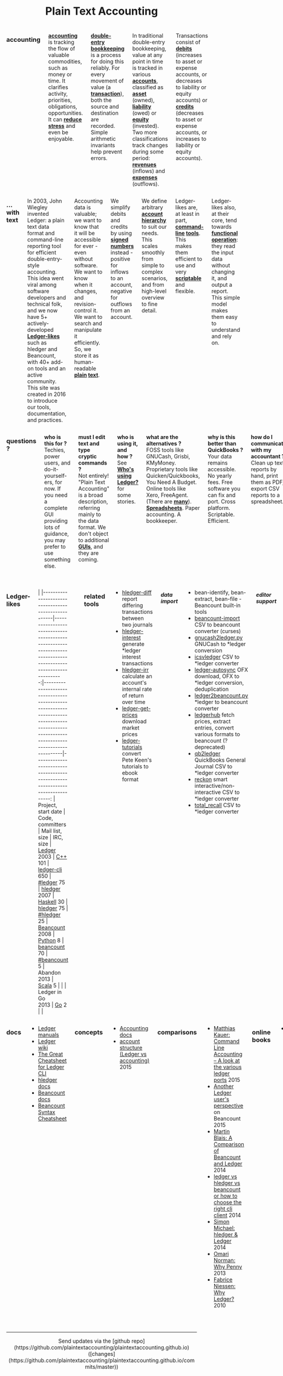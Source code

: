 <!-- CSS: http://getskeleton.com -->
<!-- markdown: http://pandoc.org/README.html -->

<div class="row" style="padding-top:20%;">

<h1 style="text-align:center; margin-bottom:5%;">Plain Text Accounting</h1>

<div class="three columns">

### accounting

**[accounting](https://en.wikipedia.org/wiki/Accounting)** is tracking the flow of valuable commodities, such as money or time.
It clarifies activity, priorities, obligations, opportunities.
It can **[reduce stress](http://podcastle.org/2009/10/09/pc-miniature-38-accounting-for-dragons)** and even be enjoyable.

**[double-entry bookkeeping](https://en.wikipedia.org/wiki/Double-entry_bookkeeping_system)** is a process for doing this reliably.
For every movement of value (a **[transaction](https://en.wikipedia.org/wiki/Financial_transaction)**), both the source and destination are recorded.
Simple arithmetic invariants help prevent errors.

In traditional double-entry bookkeeping, value at any point in time is tracked in various **[accounts](https://en.wikipedia.org/wiki/Account_(accountancy))**, classified as
**[asset](https://en.wikipedia.org/wiki/Asset)** (owned),
**[liability](https://en.wikipedia.org/wiki/Liability_(financial_accounting))** (owed)
or **[equity](https://en.wikipedia.org/wiki/Equity_(finance))** (invested).
Two more classifications track changes during some period:
**[revenues](https://en.wikipedia.org/wiki/Revenue)** (inflows)
and **[expenses](https://en.wikipedia.org/wiki/Expense)** (outflows).

Transactions consist of
**[debits](https://en.wikipedia.org/wiki/Debits_and_credits)** (increases to asset or expense accounts, or decreases to liability or equity accounts) or
**[credits](https://en.wikipedia.org/wiki/Debits_and_credits)** (decreases to asset or expense accounts, or increases to liability or equity accounts).

</div>
<div class="four columns">

### … with text

<!-- Ledger, hledger, beancount, and other **[Ledger-likes](#ledger-likes)** -->
<!-- are minimalist software tools for efficient double-entry-style accounting. -->
<!-- <\!-- **[double-entry-style](https://news.ycombinator.com/item?id=10512418)** accounting. -\-> -->
<!-- This site introduces them and their way of doing things. -->

In 2003, John Wiegley invented Ledger: a plain text data format and command-line reporting tool for efficient double-entry-style accounting.
This idea went viral among software developers and technical folk, and we now have
5+ actively-developed **[Ledger-likes](#ledger-likes)** such as hledger and Beancount,
with 40+ add-on tools and an active community.
This site was created in 2016 to introduce our
tools, documentation, and practices.

Accounting data is valuable;
we want to know that it will be accessible for ever - even without software.
We want to know when it changes, and revision-control it.
We want to search and manipulate it efficiently.
So, we store it as human-readable **[plain](http://ledger-cli.org/3.0/doc/ledger3.html#The-Most-Basic-Entry) [text](http://hledger.org/manual.html#journal)**.

We simplify debits and credits by using
**[signed numbers](http://ledger-cli.org/3.0/doc/ledger3.html#Stating-where-money-goes)** instead -
positive for inflows to an account, negative for outflows from an account.

We define arbitrary
**[account](http://ledger-cli.org/3.0/doc/ledger3.html#Structuring-your-Accounts)
[hierarchy](http://hledger.org/manual.html#account-names)**
to suit our needs.
This scales smoothly from simple to complex scenarios, and from high-level overview to fine detail.

Ledger-likes are, at least in part,
**[command-line](http://ledger-cli.org/3.0/doc/ledger3.html#Basic-Usage) [tools](http://hledger.org/manual.html#usage)**.
This makes them efficient to use and very
**[scriptable](#related-tools)** and flexible.

Ledger-likes also, at their core, tend towards
**[functional operation](https://en.wikipedia.org/wiki/Function_(mathematics))**:
they read the input data without changing it, and output a report.
This simple model makes them easy to understand and rely on.

</div>
<div class="four columns">

### questions ?

**who is this for ?**\
Techies, power users, and do-it-yourself-ers, for now.
If you need a complete GUI providing lots of guidance, you may prefer to use something else.

**must I edit text and type cryptic commands ?**\
Not entirely!
"Plain Text Accounting" is a broad description, referring mainly to the data format.
We don't object to additional **[GUIs](#ui-console)**, and they are coming.

**who is using it, and how ?**\
See **[Who's using Ledger?](https://github.com/ledger/ledger/wiki/Who's-using-ledger%3F)** for some stories.

**what are the alternatives ?**\
FOSS tools like GNUCash, Grisbi, KMyMoney.
Proprietary tools like Quicken/Quickbooks, You Need A Budget.
Online tools like Xero, FreeAgent.
(There are **[many](https://en.wikipedia.org/wiki/Comparison_of_accounting_software)**).
**[Spreadsheets](https://backchannel.com/a-spreadsheet-way-of-knowledge-8de60af7146e#.2hr7pi9pb)**.
Paper accounting.
A bookkeeper.

**why is this better than QuickBooks&nbsp;?**\
Your data remains accessible.
No yearly fees.
Free software you can fix and port.
Cross platform.
Scriptable.
Efficient.

**how do I communicate with my accountant&nbsp;?**\
Clean up text reports by hand,
print them as PDF,
export CSV reports to a spreadsheet..

**what if my accountant only uses QuickBooks&nbsp;?**\
You'll need a new accountant,
or a duplicate set of books in QuickBooks,
or to pioneer *ledger -> QuickBooks exporting.

**can I use this to do my taxes&nbsp;?**\
You can use this to track and report the data needed for tax reporting.
Fill out and submit tax forms with another tool, or by hand.

</div>

</div>
<div class="row" style="padding-top:5%;">

<div class="seven columns">

### Ledger-likes

<!-- http://pandoc.org/README.html#tables -->

|
|----------------------------------------------------|---------------------------------------------------------------------------------------------------------------:|-------------------------------------------------------------------------------------------------------------------------------------------|------------------------------------------------------------------------------:
| Project, start&nbsp;date                           | Code, committers                                                                                               | Mail list, size                                                                                                                           | IRC, size
| [Ledger](http://ledger-cli.org) <br>2003           | [C++](https://github.com/ledger/ledger)          101 <!-- ([openhub](https://www.openhub.net/p/ledger)) -->    | [ledger-cli](http://list.ledger-cli.org/) <!-- ([gmane](http://dir.gmane.org/gmane.comp.finance.ledger.general)) -->                  650 | [#ledger](http://webchat.freenode.net/?channels=ledger&randomnick=1)        75
| [hledger](http://hledger.org) <br>2007             | [Haskell](http://code.hledger.org)                30 <!-- ([openhub](https://www.openhub.net/p/hledger)) -->   | [hledger](http://list.hledger.org/) <!-- ([gmane](http://dir.gmane.org/gmane.comp.finance.ledger.hledger)) -->                         75 | [#hledger](http://webchat.freenode.net/?channels=hledger&randomnick=1)      25
| [Beancount](http://furius.ca/beancount) <br>2008   | [Python](http://bitbucket.org/blais/beancount/)    8 <!-- ([openhub](https://www.openhub.net/p/beancount)) --> | [beancount](https://groups.google.com/forum/#!forum/beancount) <!-- ([gmane](http://dir.gmane.org/gmane.comp.finance.beancount)) -->   70 | [#beancount](http://webchat.freenode.net/?channels=beancount&randomnick=1)   5
| Abandon <br>2013                                   | [Scala](https://github.com/hrj/abandon)            5 <!-- ([openhub](https://www.openhub.net/p/abandon)) -->   |                                                                                                                                           |
| Ledger in Go <br>2013                              | [Go](https://github.com/howeyc/ledger)             2                                                           |                                                                                                                                           |

| Inactive:                                          | |
|----------------------------------------------------|-----------------------------------------------------
| uledger <br>2015                                   | [Python](https://github.com/danpat/uledger)
| pacioli <br>2013                                   | [Python](https://github.com/mdipierro/pacioli)
| ledger.pl <br>2013                                 | [Perl](https://github.com/dimonf/ledger.pl)
| [Penny](http://massysett.github.io/penny/) <br>2012| [Haskell](https://github.com/massysett/penny)
| [UMM](http://hackage.haskell.org/package/UMM) <br>2009 | Haskell
| cl-ledger <br>2007                                 | [Common Lisp](https://github.com/ledger/cl-ledger)
| sm-Ledger <br>2007                                 | [Squeak Smalltalk](https://gist.github.com/simonmichael/bb611dba654ccb1573e1)

<!-- [compare at openhub](https://www.openhub.net/p/_compare?project_0=Ledger&project_1=hledger&project_2=beancount) -->

### related tools

- [hledger-diff](http://hackage.haskell.org/package/hledger-diff) report differing transactions between two journals
- [hledger-interest](http://hackage.haskell.org/package/hledger-interest) generate *ledger interest transactions
- [hledger-irr](http://hackage.haskell.org/package/hledger-irr) calculate an account's internal rate of return over time
- [ledger-get-prices](https://github.com/nathankot/ledger-get-prices) download market prices
- [ledger-tutorials](https://github.com/tlvince/ledger-tutorials) convert Pete Keen's tutorials to ebook format

##### data import

- bean-identify, bean-extract, bean-file - Beancount built-in tools
- [beancount-import](https://github.com/jbms/beancount-import) CSV to beancount converter (curses)
- [gnucash2ledger.py](https://github.com/MatzeB/pygnucash/blob/master/gnucash2ledger.py) GNUCash to *ledger conversion
- [icsvledger](https://launchpad.net/csv2ledger) CSV to *ledger converter
- [ledger-autosync](https://gitlab.com/egh/ledger-autosync) OFX download, OFX to *ledger conversion, deduplication
- [ledger2beancount.py](https://gist.github.com/travisdahlke/71152286b0a8826249fe) *ledger to beancount converter
- [ledgerhub](http://furius.ca/ledgerhub/) fetch prices, extract entries, convert various formats to beancount (? deprecated)
- [qb2ledger](https://gist.github.com/genegoykhman/3765100) QuickBooks General Journal CSV to *ledger converter
- [reckon](https://github.com/cantino/reckon) smart interactive/non-interactive CSV to *ledger converter
- [total_recall](https://github.com/eval/total_recall) CSV to *ledger converter

##### editor support

- [beancount-mode](https://bitbucket.org/blais/beancount/src/1e21b27c0b0ecf2bf2e1a2cd5c3da3b1befc8152/src/elisp/beancount.el?at=default&fileviewer=file-view-default) for Emacs
- [hledger-mode](https://github.com/narendraj9/dotfiles/tree/master/.emacs.d/packages/rest/hledger-mode) for Emacs
- [ledger-mode](http://ledger-cli.org/3.0/doc/ledger-mode.html) for Emacs (also works for hledger, beancount etc.)
- [vim-beancount](https://github.com/nathangrigg/vim-beancount) for VIM
- [vim-ledger](https://github.com/ledger/vim-ledger) for VIM
- [language-ledger](https://atom.io/packages/language-ledger) for Atom
- [ledger](https://atom.io/packages/ledger) for Atom
- [sublime-ledger-syntax](https://github.com/moeffju/sublime-ledger-syntax) for Sublime Text/TextMate
- [Ledger.tmbundle](https://github.com/lifepillar/Ledger.tmbundle) for TextMate

##### time tracking

- [org2tc](https://github.com/jwiegley/org2tc) org to timeclock converter
- [on-modify.timetrack.py](https://gist.github.com/wbsch/d977b0ac29aa1dfa4437) taskwarrior hook for timeclock output
- [tim](https://github.com/MatthiasKauer/tim) time tracking tool using hledger for reporting

##### UI, console

- [bean-add](https://github.com/simon-v/bean-add) interactive transaction entry
- [hledger add](http://hledger.org/manual.html#add) interactive transaction entry (built-in command)
- [ledger-add](https://github.com/Tagirijus/ledger-add) interactive transaction entry
- [ledger-plot](https://github.com/Tagirijus/ledger-plot) interactive helper for making charts with GNUplot
- [ledger xact](http://ledger-cli.org/3.0/doc/ledger3.html#xact) history-aware transaction generator (built-in command)

##### UI, curses

- [hledger-iadd](https://github.com/hpdeifel/hledger-iadd) curses UI for transaction entry
- [hledger-ui](http://hackage.haskell.org/package/hledger-ui) curses UI for browsing
  ([demo](https://asciinema.org/a/29665))

##### UI, GUI

- [ledgerhelpers](https://github.com/Rudd-O/ledgerhelpers) GTK GUI tools + python library for driving Ledger

##### UI, web

- [fava](https://github.com/aumayr/beancount-web) web UI for browsing (Python, beancount, [demo](http://fava.pythonanywhere.com/))
- [hledger-web](http://hackage.haskell.org/package/hledger-web) web UI for browsing, data entry
  (Haskell, [demo](http://demo.hledger.org))
- [hledger-web on Sandstorm](https://apps.sandstorm.io/app/8x12h6p0x0nrzk73hfq6zh2jxtgyzzcty7qsatkg7jfg2mzw5n90) free web instances in a few clicks
- [Ledger Web](https://github.com/peterkeen/Ledger-Web) web-based, postgres-backed reporting system
- [ledger-dashboard](https://github.com/Ikke/ledger-dashboard) web UI for browsing, data entry (Python)
- [ledger-web](https://github.com/slashdotdash/node-ledger-web) web UI for browsing (JavaScript)
- [WealthPulse](https://github.com/readysetmark/WealthPulse) web UI for browsing, price fetching (F#, Ledger)

##### API

- [hledger-api](https://github.com/simonmichael/hledger/tree/master/hledger-api) JSON API + static file server (Haskell)
- [node-hledger](https://github.com/rstacruz/node-hledger) Node.js API (JavaScript)

<!--
##### other console/curses tools

- [Taskwarrior](http://taskwarrior.org) modern task manager
- [add / tapecalc](http://invisible-island.net/add/add.html) dynamically updating tape calculator
- [sc](http://www.linuxjournal.com/article/10699) spreadsheet
- [sc-im](https://github.com/andmarti1424/sc-im) update of sc
- [GNU PEM & Oleo](http://www.examiner.com/article/gnu-pem-oleo-two-great-command-line-text-based-financial-accounting-apps) expenses manager, spreadsheet
- the [org empire](http://orgmode.org)...
-->

<br>

### discussion

<div class="row">
<div class="five columns u-pull-left">
##### mail lists/IRC
</div>

[see above](#ledger-likes)

</div>

<div class="row">
<div class="five columns u-pull-left">
##### stack exchange
</div>

[ledger](http://money.stackexchange.com/search?q=ledger-cli),
[hledger](http://money.stackexchange.com/search?q=hledger)
<!-- [beancount](http://money.stackexchange.com/search?q=beancount) -->

</div>

<div class="row">
<div class="five columns u-pull-left">
##### hacker news
</div>

[2009](https://news.ycombinator.com/item?id=872244),
[2013](https://news.ycombinator.com/item?id=5233255),
[2014](https://news.ycombinator.com/item?id=7707262),
[2014](https://news.ycombinator.com/item?id=8806056), 
[2015](https://news.ycombinator.com/item?id=10510394),
[2016](https://news.ycombinator.com/item?id=11164330)
<!--
- [Ledger, a command-line accounting system](https://news.ycombinator.com/item?id=10510394) 2015
- [Hledger – Double-entry accounting from the Unix tools perspective (2012)](https://news.ycombinator.com/item?id=8806056) 2014
- [Ledger, a powerful CLI accounting tool](https://news.ycombinator.com/item?id=7707262) 2014
- [Command Line Accounting With Ledger and Reckon](https://news.ycombinator.com/item?id=5233255) 2013
- [Ledger: Command-line double-entry accounting](https://news.ycombinator.com/item?id=872244) 2009
-->

</div>

<div class="row">
<div class="five columns u-pull-left">
##### reddit
</div>

[/r/ledger](https://www.reddit.com/r/ledger/)

</div>

<div class="row">
<div class="five columns u-pull-left">
##### twitter
</div>

[\@LedgerTips](https://twitter.com/LedgerTips),  [#ledgercli](https://twitter.com/hashtag/ledgercli)

<!-- twitter widget -->
<div style="margin:0 15% 0 0;">
<a class="twitter-timeline" width="" height="800px" data-dnt="true" href="https://twitter.com/hashtag/ledgercli" data-widget-id="539507319734677504"></a>
<script>!function(d,s,id){var js,fjs=d.getElementsByTagName(s)[0],p=/^http:/.test(d.location)?'http':'https';if(!d.getElementById(id)){js=d.createElement(s);js.id=id;js.src=p+"://platform.twitter.com/widgets.js";fjs.parentNode.insertBefore(js,fjs);}}(document,"script","twitter-wjs");</script>
</div>
<!-- end of twitter widget -->

</div>

</div>
<div class="five columns u-pull-right">

### docs

- [Ledger manuals](http://ledger-cli.org/docs.html)
- [Ledger wiki](https://github.com/ledger/ledger/wiki)
- [The Great Cheatsheet for Ledger CLI](http://ricostacruz.com/cheatsheets/ledger.html)
- [hledger docs](http://hledger.org)
- [Beancount docs](http://furius.ca/beancount/doc/index)
- [Beancount Syntax Cheatsheet](http://furius.ca/beancount/doc/cheatsheet)

### concepts

- [Accounting docs](http://hledger.org/more-docs.html#accounting)
- [account structure (Ledger vs accounting)](http://thread.gmane.org/gmane.comp.finance.ledger.general/7398/focus=7417) 2015
<!--
- http://money.stackexchange.com/questions/47561/simplified-version-of-double-entry-bookkeeping-for-personal-and-business-finance
-->

### comparisons

- [Matthias Kauer: Command Line Accounting – A look at the various ledger ports](http://www.matthiaskauer.com/2015/08/command-line-accounting-a-look-at-the-various-ledger-ports/) 2015
- [Another Ledger user's perspective](http://thread.gmane.org/gmane.comp.finance.beancount/227) on Beancount 2015
- [Martin Blais: A Comparison of Beancount and Ledger](https://docs.google.com/document/d/1dW2vIjaXVJAf9hr7GlZVe3fJOkM-MtlVjvCO1ZpNLmg/edit?pli=1#heading=h.2ax1dztqboy7) 2014
- [ledger vs hledger vs beancount or how to choose the right cli client](http://thread.gmane.org/gmane.comp.finance.ledger.general/6563) 2014
- [Simon Michael: hledger & Ledger](http://hledger.org/faq.html#hledger-ledger) 2014
- [Omari Norman: Why Penny](http://massysett.github.io/penny/why-penny.html) 2013
- [Fabrice Niessen: Why Ledger?](http://www.mygooglest.com/fni/ledger.html) 2010

### online books

- [Getting Started With Ledger](https://github.com/rolfschr/GSWL-book/releases/latest) 2016

### presentations

- [Ledger CLI Accounting for Geeks](http://blog.loadingdata.nl/accounting-for-geeks/) 2014
- [Hacking Your Finances for Fun and Profit](http://matthewturland.com/slides/ledger-stats/) 2013
- [Ledger and Text based Accounting](http://www.adamsinfoserv.com/AISTWiki/pub/AIS/Presentations/Ledger.pdf) 2009

### videos

- [Conquering Your Finances with Emacs and Ledger](https://www.youtube.com/watch?v=cjoCNRpLanY) 2016
- [FLOSS Weekly 375: hledger](https://twit.tv/shows/floss-weekly/episodes/375)
  ([youtube](https://www.youtube.com/watch?v=Xjl-wVJcYpE),
  [3m overview](https://www.youtube.com/watch?v=qS2UcDV_lbs))
  2016
- [Evolution of ledger](https://www.youtube.com/watch?v=MGu1Bw2USQo) 2015
- [Evolution of hledger](https://www.youtube.com/watch?v=dEADGr9dqow) 2015
- [FLOSS Weekly 150: Ledger](https://twit.tv/shows/floss-weekly/episodes/150)
  ([youtube](https://www.youtube.com/watch?v=TDqrrH-gTt0)) 2011
- [Accounting course by Prof. Krug](https://www.youtube.com/playlist?list=PL259DBFA47F3B4761) 2011

### articles

- [Pete Keen's Program your Finances tutorials](https://www.petekeen.net/finance) 2012
- [An Alternative to QuickBooks](http://goykhman.ca/gene/blog/2012/2012-09-23-an-alternative-to-quickbooks.html) 2012
- [The accounting quest: Ledger](http://lwn.net/Articles/501681/) 2012
- [Ledger, the bran muffin of accounting tools](http://archive09.linux.com/feature/58307) 2006

### blog posts

- [Finding duplicate accounts in Hledger journals](http://stefanorodighiero.net/posts/2015-01-04-hledger-find-duplicate-accounts.html) 2015
- [Matthew Turland: Ledger basics and habits](http://matthewturland.com/2014/03/29/ledger-basics-and-habits/) 2014
- [Simon Michael: What is hledger ?](http://joyful.com/blog/2013-10-20-what-is-hledger.html) 2013
- [Simon Michael: More on ledger](http://joyful.com/blog/2013-10-19-more-on-ledger.html) 2013
- [Simon Michael: Introducing hledger!](http://joyful.com/blog/2013-10-18-introducing-hledger.html) 2013
- [Joey Hess: hledger](http://joeyh.name/blog/entry/hledger) 2012
- [Sascha Welter: Doing my own accounting](http://betabug.ch/blogs/ch-athens/1221) 2011
- [Clint Adams: Accounting at SFLC](http://www.softwarefreedom.org/blog/2011/sep/07/accounting-at-sflc/) 2011
- [Christine Spang: [h]ledger rocks my world](http://blog.spang.cc/posts/hledger_rocks_my_world/) 2010
<!-- - [Roman Cheplyaka: hledger](http://ro-che.blogspot.com/2010/02/hledger.html) 2010 -->
  
### inspiration

- [Accounting for Dragons](http://podcastle.org/2009/10/09/pc-miniature-38-accounting-for-dragons)
- [David Mitchell: Personal Debts](https://www.youtube.com/watch?v=9zyp8RF-Fyw)

### common tasks

##### choosing accounts

- [sample chart of accounts (freelancer)](https://gist.github.com/simonmichael/9936299)
- [Beancount Cookbook: Account Naming Conventions](https://docs.google.com/document/d/1Tss0IEzEyAPuKSGeNsfNgb0BfiW2ZHyP5nCFBW1uWlk/view#heading=h.tu0f1kydrpgn)
- [Mint: Ways to Categorize Your Spending](https://www.mint.com/mint-categories)

##### entering data

- [hledger step by step: basic data entry](http://hledger.org/step-by-step.html#basic-data-entry-reporting)
- ledger-mode:\
  `C-c C-a` add a transaction,\
  `C-c C-b` amount calculator,\
  `C-c C-c`/`C-c C-e` toggle cleared
- [Beancount: Command Line Accounting Cookbook](https://docs.google.com/document/d/1Tss0IEzEyAPuKSGeNsfNgb0BfiW2ZHyP5nCFBW1uWlk)
- [hledger: How to use another account separator character](http://hledger.org/how-to-use-another-account-separator-character.html)
- [Accounting bookkeeping entries](http://hledger.org/more-docs.html#accounting)
- [UI tools](#ui-console)

##### importing

- [Ledger: The convert command](http://www.ledger-cli.org/3.0/doc/ledger3.html#The-convert-command)
- [hledger: CSV files](http://hledger.org/manual.html#csv)
- [hledger: How to read CSV files](http://hledger.org/how-to-read-csv-files.html)
- [Fetching Prices in Beancount](https://docs.google.com/document/d/1thYRAMell_QT1Da1F_laprSs6BlROZjyK_h3V8qHW9c)
- [import tools](#data-import)

##### reconciling

- ledger-mode: `C-c C-r`

##### reporting

- [hledger: How to use account aliases](http://hledger.org/how-to-use-account-aliases.html)

##### budgeting

- [Ledger: Budgeting](http://www.ledger-cli.org/3.0/doc/ledger3.html#Budgeting)
- [Program Your Finances: Envelope Budgeting](https://www.petekeen.net/program-your-finances-envelope-budgeting)
- [envelope budgeting with plain transactions](https://gist.github.com/simonmichael/a1addcb652da4e78b183)
- [Weaving a budget with Org & ledger](http://orgmode.org/worg/org-tutorials/weaving-a-budget.html)
- [Using Org for Ledger Reports and Budget](http://alan.petitepomme.net/tips/ledger_and_org.html)

##### forecasting

- [Ledger: Forecasting](http://www.ledger-cli.org/3.0/doc/ledger3.html#Forecasting)
- [Notes on Installing and Using ledger on NetBSD](http://atomicules.co.uk/2015/06/20/Notes-on-installing-and-using-Ledger-on-NetBSD.html) and forecasting

##### invoicing

- [invoicing entries](https://gist.github.com/simonmichael/986a65106a9db1f8bd68)

##### multiple currencies

- [Peter Selinger: Tutorial on multiple currency accounting](http://www.mscs.dal.ca/~selinger/accounting/tutorial.html)
- [ledger-currencies tutorial](https://github.com/mikekchar/ledger-currencies)

##### shared expenses

- [Sharing Expenses in Beancount](https://docs.google.com/document/d/1FRcJqUfeAMQO6KjG94w6rF7VajMGJaFplmF1Wu0rCHY/edit#heading=h.yshh8f17jbdb) and others
- [Keeping (financial) score with Ledger](http://sachachua.com/blog/2014/11/keeping-financial-score-ledger/)
- [Program Your Finances: Automated Transactions](https://www.petekeen.net/program-your-finances-automated-transactions) for tracking reimbursables
- [How to keep control of shared expenses inside marriage ?](http://money.stackexchange.com/questions/7101/how-to-keep-control-of-shared-expenses-inside-marriage)

##### taxes

- [Another Ledger user's perspective](http://thread.gmane.org/gmane.comp.finance.beancount/227/focus=237) some tax discussion
- [hledger: How to use account aliases](http://hledger.org/how-to-use-account-aliases.html) for tax reporting

##### time tracking

- [Ledger: Time Keeping](http://ledger-cli.org/3.0/doc/ledger3.html#Time-Keeping)
- [hledger: Timeclock files](http://hledger.org/manual.html#timeclock)
- [hledger: Timedot files](http://hledger.org/manual.html#timedot)
- [Timetracking and billing with (h)ledger](https://github.com/anarcat/ledger-timetracking)
- [time tracking tools](#time-tracking)

##### non-profit accounting

- [Non-Profit Accounting With Ledger CLI, A Tutorial](https://github.com/conservancy/npo-ledger-cli/blob/master/npo-ledger-cli-tutorial.md)

##### exporting

- [Ledger: The csv command](http://www.ledger-cli.org/3.0/doc/ledger3.html#The-csv-command)
- [hledger: CSV output](http://hledger.org/manual.html#csv-output)
- [Beancount: Exporting Your Portfolio](https://docs.google.com/document/d/1mNyE_ONuyEkF_I2l6V_AoAU5HJgI654AOBhHsnNPPqw)

##### API access

- [Ledger: Extending with Python](http://ledger-cli.org/3.0/doc/ledger3.html#Extending-with-Python)

- [Ledger Python 3 Support](https://groups.google.com/forum/#!topic/ledger-cli/C99w-79Jq8o) Python

- [ledgerhelpers](https://github.com/Rudd-O/ledgerhelpers) Python

- [hledger-lib](http://hackage.haskell.org/package/hledger-lib),
  [hledger](http://hackage.haskell.org/package/hledger),
  [example](http://stefanorodighiero.net/posts/2015-01-04-hledger-find-duplicate-accounts.html)
  Haskell

- [hledger-api](http://editor.swagger.io/#/?import=demo.hledger.org/api/swagger.json&no-proxy),
  [examples](https://github.com/simonmichael/hledger/tree/master/hledger-api/examples)
  JSON

- [node-hledger](https://github.com/rstacruz/node-hledger) JavaScript


</div>

</div>
<div class="row" style="text-align:center;">

<hr>
Send updates via the
[github repo](https://github.com/plaintextaccounting/plaintextaccounting.github.io)
([changes](https://github.com/plaintextaccounting/plaintextaccounting.github.io/commits/master))

</div>

